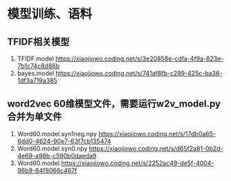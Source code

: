 # 模型训练、语料
## TFIDF相关模型
1. TFIDF.model https://xiaojiowo.coding.net/s/3e20858e-cdfa-4f9a-823e-7b1c74c8d86b
2. bayes.model https://xiaojiowo.coding.net/s/741af8fb-c289-425c-ba36-1df3a719a385
## word2vec 60维模型文件，需要运行w2v_model.py合并为单文件
1. Word60.model.syn1neg.npy https://xiaojiowo.coding.net/s/17db0a65-6dd0-4624-90e7-63f7cb135474
2. Word60.model.syn0.npy https://xiaojiowo.coding.net/s/d65f2a81-0b2d-4e69-a98b-c590b0daeda9
3. Word60.model https://xiaojiowo.coding.net/s/2252ac49-de5f-4004-96b9-84f8066c467f

